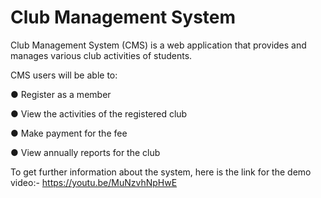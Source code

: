 # Club Management System
Club Management System (CMS) is a web application that provides and manages various club activities of students.

CMS users will be able to:

●	Register as a member

●	View the activities of the registered club

●	Make payment for the fee

●	View annually reports for the club 

To get further information about the system, here is the link for the demo video:-
https://youtu.be/MuNzvhNpHwE 

